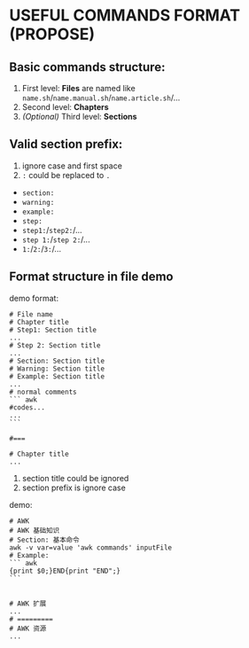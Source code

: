 # USEFUL COMMANDS FORMAT (PROPOSE)

## Basic commands structure:

1. First level: **Files** are named like `name.sh`/`name.manual.sh`/`name.article.sh`/...
2. Second level:  **Chapters** 
3. *(Optional)* Third level: **Sections**


## Valid section prefix:

1. ignore case and first space
2. `:` could be replaced to `.`

- `section:`
- `warning:`
- `example:`
- `step:`
- `step1:`/`step2:`/...
- `step 1:`/`step 2:`/...
- `1:`/`2:`/`3:`/...

## Format structure in file demo 

demo format:

	# File name
	# Chapter title
	# Step1: Section title
	...
	# Step 2: Section title
	...
	# Section: Section title
	# Warning: Section title
	# Example: Section title
	...
	# normal comments
	``` awk
	#codes...
	...
	```

	#===

	# Chapter title
	...


1. section title could be ignored
2. section prefix is ignore case

demo:

	# AWK
	# AWK 基础知识
	# Section: 基本命令
	awk -v var=value 'awk commands' inputFile 
	# Example:
	``` awk
	{print $0;}END{print "END";}
	```


	# AWK 扩展
	...
	# =========
	# AWK 资源
	...
